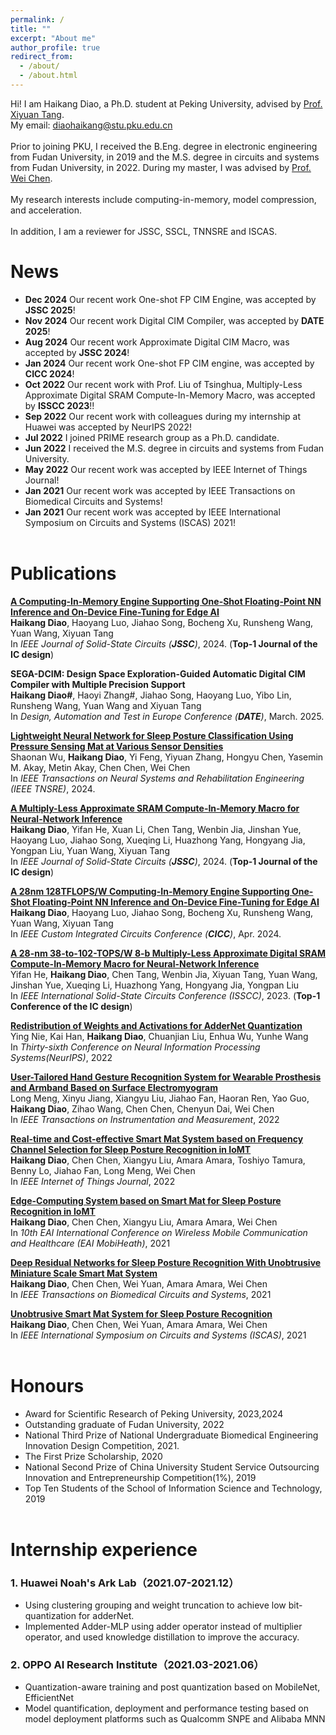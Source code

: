 ```yaml
---
permalink: /
title: ""
excerpt: "About me"
author_profile: true
redirect_from: 
  - /about/
  - /about.html
---
```


Hi! I am Haikang Diao, a Ph.D. student at Peking University, advised by [Prof. Xiyuan Tang](https://ic.pku.edu.cn/szdw/zzjs/jcdlsjx1/txy/index.htm). <br>
My email: diaohaikang@stu.pku.edu.cn <br><br>
Prior to joining PKU, I received the B.Eng. degree in electronic engineering from Fudan University, in 2019 and the M.S. degree in circuits and systems from Fudan University, in 2022. During my master, I was advised by [Prof. Wei Chen](http://www.it.fudan.edu.cn/Data/View/1005/). <br><br>
My research interests include computing-in-memory, model compression, and acceleration.<br><br>
In addition, I am a reviewer for JSSC, SSCL, TNNSRE and ISCAS.

News
======
- **Dec 2024** Our recent work One-shot FP CIM Engine, was accepted by **JSSC 2025**!
- **Nov 2024** Our recent work Digital CIM Compiler, was accepted by **DATE 2025**!
- **Aug 2024** Our recent work Approximate Digital CIM Macro, was accepted by **JSSC 2024**!
- **Jan 2024** Our recent work One-shot FP CIM engine, was accepted by **CICC 2024**!
- **Oct 2022** Our recent work with Prof. Liu of Tsinghua, Multiply-Less Approximate Digital SRAM Compute-In-Memory Macro, was accepted by **ISSCC 2023**!!
- **Sep 2022** Our recent work with colleagues during my internship at Huawei was accepted by NeurIPS 2022!
- **Jul 2022** I joined PRIME research group as a Ph.D. candidate.
- **Jun 2022** I received the M.S. degree in circuits and systems from Fudan University.
- **May 2022** Our recent work was accepted by IEEE Internet of Things Journal!
- **Jan 2021** Our recent work was accepted by IEEE Transactions on Biomedical Circuits and Systems!
- **Jan 2021** Our recent work was accepted by IEEE International Symposium on Circuits and Systems (ISCAS) 2021!
<br><br>

Publications
======
[**A Computing-In-Memory Engine Supporting One-Shot Floating-Point NN Inference and On-Device Fine-Tuning for Edge AI**](https://ieeexplore.ieee.org/document/10829928)<br>
**Haikang Diao**, Haoyang Luo, Jiahao Song, Bocheng Xu, Runsheng Wang, Yuan Wang, Xiyuan Tang<br>
In *IEEE Journal of Solid-State Circuits (**JSSC**)*, 2024. (**Top-1 Journal of the IC design**)<br>

**SEGA-DCIM: Design Space Exploration-Guided Automatic Digital CIM Compiler with Multiple Precision Support**<br>
**Haikang Diao#**,  Haoyi Zhang#, Jiahao Song, Haoyang Luo, Yibo Lin, Runsheng Wang, Yuan Wang and Xiyuan Tang<br>
In *Design, Automation and Test in Europe Conference (**DATE**)*, March. 2025.<br>

[**Lightweight Neural Network for Sleep Posture Classification Using Pressure Sensing Mat at Various Sensor Densities**](https://ieeexplore.ieee.org/document/10659869)<br>
Shaonan Wu, **Haikang Diao**, Yi Feng, Yiyuan Zhang, Hongyu Chen, Yasemin M. Akay, Metin Akay, Chen Chen, Wei Chen<br>
In *IEEE Transactions on Neural Systems and Rehabilitation Engineering (IEEE TNSRE)*, 2024.<br>

[**A Multiply-Less Approximate SRAM Compute-In-Memory Macro for Neural-Network Inference**](https://ieeexplore.ieee.org/document/10622078)<br>
**Haikang Diao**, Yifan He, Xuan Li, Chen Tang, Wenbin Jia, Jinshan Yue, Haoyang Luo, Jiahao Song, Xueqing Li, Huazhong Yang, Hongyang Jia, Yongpan Liu, Yuan Wang, Xiyuan Tang<br>
In *IEEE Journal of Solid-State Circuits (**JSSC**)*, 2024. (**Top-1 Journal of the IC design**)<br>

[**A 28nm 128TFLOPS/W Computing-In-Memory Engine Supporting One-Shot Floating-Point NN Inference and On-Device Fine-Tuning for Edge AI**](https://ieeexplore.ieee.org/document/10528985)<br>
**Haikang Diao**, Haoyang Luo, Jiahao Song, Bocheng Xu, Runsheng Wang, Yuan Wang, Xiyuan Tang<br>
In *IEEE Custom Integrated Circuits Conference (**CICC**)*, Apr. 2024.<br>

[**A 28-nm 38-to-102-TOPS/W 8-b Multiply-Less Approximate Digital SRAM Compute-In-Memory Macro for Neural-Network Inference**](https://ieeexplore.ieee.org/document/10067305) <br>
Yifan He, **Haikang Diao**, Chen Tang, Wenbin Jia, Xiyuan Tang, Yuan Wang, Jinshan Yue, Xueqing Li, Huazhong Yang, Hongyang Jia, Yongpan Liu<br>
In *IEEE International Solid-State Circuits Conference (ISSCC)*, 2023. (**Top-1 Conference of the IC design**)<br>

[**Redistribution of Weights and Activations for AdderNet Quantization**](https://openreview.net/pdf?id=ZuSiW0EixjX) <br>
Ying Nie, Kai Han, **Haikang Diao**, Chuanjian Liu, Enhua Wu, Yunhe Wang<br>
In *Thirty-sixth Conference on Neural Information Processing Systems(NeurIPS)*, 2022 <br>

[**User-Tailored Hand Gesture Recognition System for Wearable Prosthesis and Armband Based on Surface Electromyogram**](https://ieeexplore.ieee.org/document/9931729) <br>
Long Meng, Xinyu Jiang, Xiangyu Liu, Jiahao Fan, Haoran Ren, Yao Guo, **Haikang Diao**, Zihao Wang, Chen Chen, Chenyun Dai, Wei Chen<br>
In *IEEE Transactions on Instrumentation and Measurement*, 2022 <br>

[**Real-time and Cost-effective Smart Mat System based on Frequency Channel Selection for Sleep Posture Recognition in IoMT**](https://ieeexplore.ieee.org/document/9792252/) <br>
**Haikang Diao**, Chen Chen, Xiangyu Liu, Amara Amara, Toshiyo Tamura, Benny Lo, Jiahao Fan, Long Meng, Wei Chen <br>
In *IEEE Internet of Things Journal*, 2022 <br>

[**Edge-Computing System based on Smart Mat for Sleep Posture Recognition in IoMT**](https://link.springer.com/chapter/10.1007/978-3-031-06368-8_6) <br>
**Haikang Diao**, Chen Chen, Xiangyu Liu, Amara Amara, Wei Chen <br>
In *10th EAI International Conference on Wireless Mobile Communication and Healthcare (EAI MobiHeath)*, 2021 <br>

[**Deep Residual Networks for Sleep Posture Recognition With Unobtrusive Miniature Scale Smart Mat System**](https://ieeexplore.ieee.org/document/9333679/) <br>
**Haikang Diao**, Chen Chen, Wei Yuan, Amara Amara, Wei Chen <br>
In *IEEE Transactions on Biomedical Circuits and Systems*, 2021 <br>

[**Unobtrusive Smart Mat System for Sleep Posture Recognition**](https://ieeexplore.ieee.org/document/9401649/) <br>
**Haikang Diao**, Chen Chen, Wei Yuan, Amara Amara, Wei Chen <br>
In *IEEE International Symposium on Circuits and Systems (ISCAS)*, 2021 <br>
<br>

Honours
======
- Award for Scientific Research of Peking University, 2023,2024
- Outstanding graduate of Fudan University, 2022
- National Third Prize of National Undergraduate Biomedical Engineering Innovation Design Competition, 2021.
- The First Prize Scholarship, 2020
- National Second Prize of China University Student Service Outsourcing Innovation and Entrepreneurship Competition(1%), 2019
- Top Ten Students of the School of Information Science and Technology, 2019
<br><br>

Internship experience
======
### 1. Huawei Noah's Ark Lab（2021.07-2021.12）
- Using clustering grouping and weight truncation to achieve low bit-quantization for adderNet.
- Implemented Adder-MLP using adder operator instead of multiplier operator, and used knowledge distillation to improve the accuracy.

### 2. OPPO AI Research Institute（2021.03-2021.06）
- Quantization-aware training and post quantization based on MobileNet, EfficientNet
- Model quantification, deployment and performance testing based on model deployment platforms such as Qualcomm SNPE and Alibaba MNN
